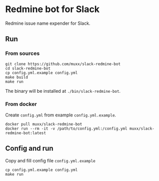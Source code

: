 # Redmine bot for Slack

Redmine issue name expender for Slack.

## Run

### From sources

```
git clone https://github.com/muxx/slack-redmine-bot
cd slack-redmine-bot
cp config.yml.example config.yml
make build
make run
```

The binary will be installed at `./bin/slack-redmine-bot`.

### From docker

Create `config.yml` from example `config.yml.example`.

```
docker pull muxx/slack-redmine-bot
docker run --rm -it -v /path/to/config.yml:/config.yml muxx/slack-redmine-bot:latest
```

## Config and run

Copy and fill config file `config.yml.example`
```
cp config.yml.example config.yml
make run
```
